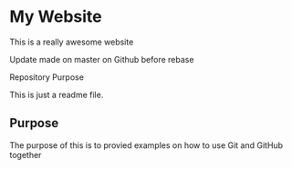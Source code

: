 # My Website

This is a really awesome website

Update made on master on Github before rebase

Repository Purpose

This is just a readme file.

## Purpose

The purpose of this is to provied examples
on how to use Git and GitHub together
